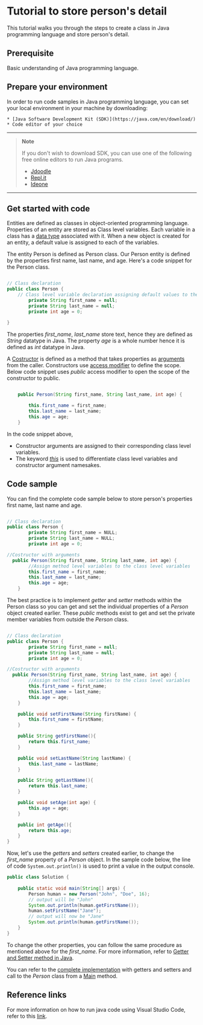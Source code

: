 # Tutorial to store person's detail

This tutorial walks you through the steps to create a class in Java programming language and store person's detail.

## Prerequisite

Basic understanding of Java programming language.

## Prepare your environment

In order to run code samples in Java programming language, you can set your local environment in your machine by downloading:

    * [Java Software Development Kit (SDK)](https://java.com/en/download/)
    * Code editor of your choice

---
> **Note**
>
>  If you don't wish to download SDK, you can use one of the following free online editors to run Java programs.
>
>   * [Jdoodle](https://www.jdoodle.com/)
>   * [Repl.it](https://replit.com/)
>   * [Ideone](http://ideone.com/)

---

## Get started with code

Entities are defined as classes in object-oriented programming language. Properties of an entity are stored as Class level variables. Each variable in a class has a [data type](https://www.w3schools.com/java/java_data_types.asp) associated with it. When a new object is created for an entity, a default value is assigned to each of the variables. 

The entity Person is defined as Person class. Our Person entity is defined by the properties first name, last name, and age. Here's a code snippet for the Person class.

``` java

// Class declaration
public class Person {  
    // Class level variable declaration assigning default values to the variables
        private String first_name = null; 
        private String last_name = null;
        private int age = 0; 

}

```

The properties *first_name*, *last_name* store text, hence they are defined as *String* datatype in Java. The property *age* is a whole number hence it is defined as *int* datatype in Java.

A [Costructor](https://www.w3schools.com/java/java_constructors.asp) is defined as a method that takes properties as [arguments](https://www.w3schools.com/java/java_methods_param.asp) from the caller. Constructors use [access modifier](https://www.w3schools.com/java/java_modifiers.asp) to define the scope. Below code snippet uses *public* access modifier to open the scope of the constructor to public.

```java

    public Person(String first_name, String last_name, int age) {
        
        this.first_name = first_name;
        this.last_name = last_name;
        this.age = age;
    }

```
In the code snippet above,

 - Constructor arguments are assigned to their corresponding class level variables.
 - The keyword [*this*](https://www.w3schools.com/java/ref_keyword_this.asp) is used to differentiate class level variables and constructor argument namesakes.

## Code sample

You can find the complete code sample below to store person's properties first name, last name and age. 

```java

// Class declaration
public class Person {  
        private String first_name = NULL;
        private String last_name = NULL;
        private int age = 0;

//Costructor with arguments
  public Person(String first_name, String last_name, int age) {   
        //Assign method level variables to the class level variables
        this.first_name = first_name; 
        this.last_name = last_name;
        this.age = age;
    }
```

The best practice is to implement *getter* and *setter* methods within the Person class so you can get and set the individual properties of a *Person* object created earlier. These *public* methods exist to get and set the private member variables from outside the *Person* class.

```java

// Class declaration
public class Person {  
        private String first_name = null;
        private String last_name = null;
        private int age = 0;

//Costructor with arguments
  public Person(String first_name, String last_name, int age) {   
        //Assign method level variables to the class level variables
        this.first_name = first_name; 
        this.last_name = last_name;
        this.age = age;
    }

    public void setFirstName(String firstName) {
        this.first_name = firstName; 
    }

    public String getFirstName(){
        return this.first_name; 
    }

    public void setLastName(String lastName) {
        this.last_name = lastName; 
    }

    public String getLastName(){
        return this.last_name; 
    }

    public void setAge(int age) {
        this.age = age; 
    }

    public int getAge(){
        return this.age; 
    }
}
```

Now, let's use the *getters* and *setters* created earlier, to change the *first_name* property of a *Person* object. In the sample code below, the line of code `System.out.println()` is used to print a value in the output console.

```java
public class Solution {
    
    public static void main(String[] args) {
        Person human = new Person("John", "Doe", 16);
        // output will be "John"
        System.out.println(human.getFirstName()); 
        human.setFirstName("Jane");
        // output will now be "Jane"
        System.out.println(human.getFirstName()); 
    }
}

```

To change the other properties, you can follow the same procedure as mentioned above for the *first_name*. For more information, refer to [Getter and Setter method in Java](https://www.w3schools.com/java/java_encapsulation.asp).

You can refer to the [complete implementation](https://replit.com/@Lavanya-Kasturi/Person#Main.java) with getters and setters and call to the *Person* class from a [Main](https://www.w3schools.com/java/java_classes.asp) method.

## Reference links

For more information on how to run java code using Visual Studio Code, refer to this [link](https://marketplace.visualstudio.com/items?itemName=vscjava.vscode-java-pack).